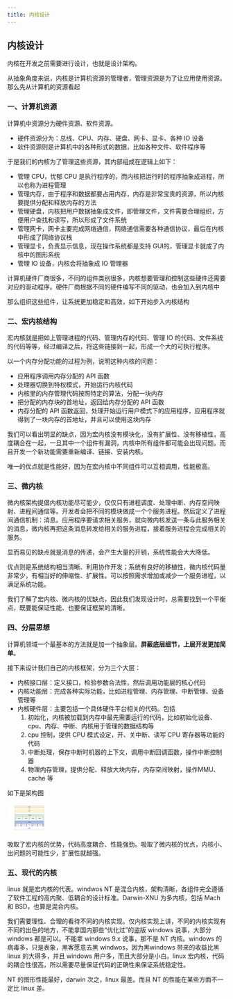 ```yaml
---
title: 内核设计
---
```


## 内核设计

内核在开发之前需要进行设计，也就是设计架构。

从抽象角度来说，内核是计算机资源的管理者，管理资源是为了让应用使用资源。那么先从计算机的资源看起

### 一、计算机资源

计算机中资源分为硬件资源、软件资源。

- 硬件资源分为：总线、CPU、内存、硬盘、网卡、显卡、各种 IO 设备
- 软件资源则是计算机中的各种形式的数据，比如各种文件、软件程序等

于是我们的内核为了管理这些资源，其内部组成在逻辑上如下：

- 管理 CPU，忧郁 CPU 是执行程序的，而内核把运行时的程序抽象成进程，所以也称为进程管理
- 管理内存，由于程序和数据都要占用内存，内存是非常宝贵的资源，所以内核要提供分配和释放内存的方法
- 管理硬盘，内核把用户数据抽象成文件，即管理文件，文件需要合理组织，方便用户查找和读写，所以形成了文件系统
- 管理网卡，网卡主要完成网络通信，网络通信需要各种通信协议，最后在内核中形成了网络协议栈
- 管理显卡，负责显示信息，现在操作系统都是支持 GUI的，管理显卡就成了内核中的图形系统
- 管理 IO 设备，内核会将抽象成 IO 管理器

计算机硬件厂商很多，不同的组件类别很多，内核想要管理和控制这些硬件还需要对应的驱动程序。硬件厂商根据不同的硬件编写不同的驱动，也会加入到内核中

那么组织这些组件，让系统更加稳定和高效，如下开始步入内核结构

### 二、宏内核结构

宏内核就是把如上管理进程的代码、管理内存的代码、管理 IO 的代码、文件系统的代码等等，经过编译之后，将这些链接到一起，形成一个大的可执行程序。

以一个内存分配功能的过程为例，说明这种内核的问题：

- 应用程序调用内存分配的 API 函数
- 处理器切换到特权模式，开始运行内核代码
- 内核里的内存管理代码按照特定的算法，分配一块内存
- 把分配的内存块的首地址，返回给内存分配的 API 函数
- 内存分配的 API 函数返回，处理开始运行用户模式下的应用程序，应用程序就得到了一块内存的首地址，并且可以使用这块内存

我们可以看出明显的缺点，因为宏内核没有模块化，没有扩展性、没有移植性，高度耦合在一起，一旦其中一个组件有漏洞，内核中所有组件都可能会出现问题。而且开发一个新功能需要重新编译、链接、安装内核。

唯一的优点就是性能好，因为在宏内核中不同组件可以互相调用，性能极高。

### 三、微内核

微内核架构提倡内核功能尽可能少，仅仅只有进程调度、处理中断、内存空间映射、进程间通信等。开发者会把不同的模块做成一个个服务进程。然后定义了进程间通信机制：消息。应用程序要请求相关服务，就向微内核发送一条与此服务相关的消息，微内核再把这条消息转发给相关的服务进程，接着服务进程会完成相关的服务。

显而易见的缺点就是消息的传递，会产生大量的开销，系统性能会大大降低。

优点则是系统结构相当清晰、利用协作开发；系统有良好的移植性，微内核代码量非常少，有相当好的伸缩性、扩展性。可以按照需求增加或减少一个服务进程，以满足系统功能。

我们了解了宏内核、微内核的优缺点，因此我们发现设计时，总需要找到一个平衡点，既要能保证性能、也要保证框架的清晰。

### 四、分层思想

计算机领域一个最基本的方法就是加一个抽象层。**屏蔽底层细节，上层开发更加简单**。

接下来设计我们自己的内核框架，分为三个大层：

- 内核接口层：定义接口，检验参数合法性，然后调用功能层的核心代码
- 内核功能层：完成各种实际功能，比如进程管理、内存管理、中断管理、设备管理等
- 内核硬件层：主要包括一个具体硬件平台相关的代码。包括
  1. 初始化，内核被加载到内存中最先需要运行的代码，比如初始化设备、cpu、内存、中断、内核用于管理的数据结构等
  2. cpu 控制，提供 CPU 模式设定，开、关中断、读写 CPU 寄存器等功能的代码
  3. 中断处理，保存中断时机器的上下文，调用中断回调函数，操作中断控制器
  4. 物理内存管理，提供分配、释放大块内存，内存空间映射，操作MMU、cache 等

如下是架构图

<img src="./image/内核架构.png" style="zoom:10%;" />

吸取了宏内核的优势，代码高度耦合、性能强劲。吸取了微内核的优点，内核小、出问题的可能性少，扩展性就越强。

### 五、现代的内核

linux 就是宏内核的代表。windwos NT 是混合内核，架构清晰，各组件完全遵循了软件工程的高内聚、低耦合的设计标准。Darwin-XNU 为多内核，包括 Mach 和 BSD，也算是混合内核。

我们需要理性、合理的看待不同的内核实现。仅内核实现上讲，不同的内核实现有不同的出色的地方，不能拿国内那些“优化过”的盗版 windows 说事，大部分 windows 都是可以。不能拿 windows 9.x 说事，那不是 NT 内核。windows 的病毒多，只是表象，黑客愿意去黑 windwos，因为黑windows 带来的收益比黑 linux 的大得多，并且 windows 用户多，而且大部分是小白。linux 宏内核，代码的耦合性很高，所以需要尽量保证代码的正确性来保证系统稳定性。

NT 的图形性能最好，darwin 次之，linux 最差。而且 NT 的性能在某些方面不一定比 linux 差。